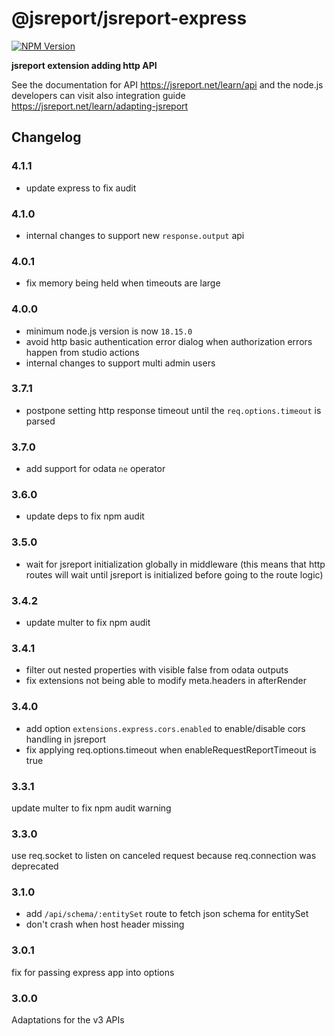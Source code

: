 # @jsreport/jsreport-express
[![NPM Version](http://img.shields.io/npm/v/@jsreport/jsreport-express.svg?style=flat-square)](https://npmjs.com/package/@jsreport/jsreport-express)

**jsreport extension adding http API**

See the documentation for API https://jsreport.net/learn/api and the node.js developers can visit also integration guide https://jsreport.net/learn/adapting-jsreport

## Changelog

### 4.1.1

- update express to fix audit

### 4.1.0

- internal changes to support new `response.output` api

### 4.0.1

- fix memory being held when timeouts are large

### 4.0.0

- minimum node.js version is now `18.15.0`
- avoid http basic authentication error dialog when authorization errors happen from studio actions
- internal changes to support multi admin users

### 3.7.1

- postpone setting http response timeout until the `req.options.timeout` is parsed

### 3.7.0

- add support for odata `ne` operator

### 3.6.0

- update deps to fix npm audit

### 3.5.0

- wait for jsreport initialization globally in middleware (this means that http routes will wait until jsreport is initialized before going to the route logic)

### 3.4.2

- update multer to fix npm audit

### 3.4.1

- filter out nested properties with visible false from odata outputs
- fix extensions not being able to modify meta.headers in afterRender

### 3.4.0

- add option `extensions.express.cors.enabled` to enable/disable cors handling in jsreport
- fix applying req.options.timeout when enableRequestReportTimeout is true

### 3.3.1

update multer to fix npm audit warning

### 3.3.0

use req.socket to listen on canceled request because req.connection was deprecated

### 3.1.0

- add `/api/schema/:entitySet` route to fetch json schema for entitySet
- don't crash when host header missing

### 3.0.1

fix for passing express app into options

### 3.0.0

Adaptations for the v3 APIs

